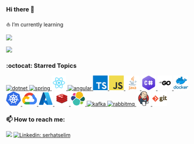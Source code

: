 ### Hi there 👋
⛵️ I’m currently learning
<!--
**SerhatSelim/SerhatSelim** is a ✨ _special_ ✨ repository because its `README.md` (this file) appears on your GitHub profile.

Here are some ideas to get you started:

- 🔭 I’m currently working on ...
- 🌱 I’m currently learning ...
- 👯 I’m looking to collaborate on ...
- 🤔 I’m looking for help with ...
- 💬 Ask me about ...
- 📫 How to reach me: ...
- 😄 Pronouns: ...
- ⚡ Fun fact: ...
- 🎖 Certificates
- 🧰 Tools
- 🥅 Goals
- 🐱 ☁ 🐧 🐳 ☸️ ⛵️
-->

![](https://github-readme-stats.vercel.app/api/top-langs/?username=serhatselim-turib&layout=compact)


![](https://github-readme-stats.vercel.app/api?include_all_commits=true&hide_title=true&username=serhatselim-turib&count_private=true&show_icons=true&theme=graywhite) 


 ### :octocat: Starred Topics
<p align="left">
  <a href="https://github.com/topics/dotnet">
  <img src="https://avatars.githubusercontent.com/u/9141961?s=200&v=4" alt="dotnet" width="40" height="40"/> 
  </a>
  <a href="https://github.com/topics/spring-boot">
  <img src="https://avatars.githubusercontent.com/u/317776?s=200&v=4" alt="spring" width="40" height="40">
  </a>
 <a href="https://github.com/topics/react">
  <img src="https://raw.githubusercontent.com/github/explore/80688e429a7d4ef2fca1e82350fe8e3517d3494d/topics/react/react.png" alt="react" width="40" height="40">
  </a>
 <a href="https://github.com/topics/angular">
  <img src="https://avatars.githubusercontent.com/u/139426?s=200&v=4" alt="angular" width="40" height="40">
  </a>
 <a href="https://github.com/topics/typescript">
  <img src="https://raw.githubusercontent.com/github/explore/80688e429a7d4ef2fca1e82350fe8e3517d3494d/topics/typescript/typescript.png" alt="typescript" width="40" height="40">
  </a>
 <a href="https://github.com/topics/javascript">
  <img src="https://raw.githubusercontent.com/github/explore/80688e429a7d4ef2fca1e82350fe8e3517d3494d/topics/javascript/javascript.png" alt="javascript" width="40" height="40">
  </a>
  <a href="https://github.com/topics/java">
  <img src="https://raw.githubusercontent.com/github/explore/5b3600551e122a3277c2c5368af2ad5725ffa9a1/topics/java/java.png" alt="java" width="40" height="40">
  </a>
   <a href="https://github.com/topics/csharp">
  <img src="https://raw.githubusercontent.com/github/explore/80688e429a7d4ef2fca1e82350fe8e3517d3494d/topics/csharp/csharp.png" alt="csharp" width="40" height="40">
  </a>
   <a href="https://github.com/topics/golang">
  <img src="https://raw.githubusercontent.com/github/explore/80688e429a7d4ef2fca1e82350fe8e3517d3494d/topics/go/go.png" alt="golang" width="40" height="40">
  </a>
 <a href="https://github.com/topics/docker">
  <img src="https://raw.githubusercontent.com/github/explore/80688e429a7d4ef2fca1e82350fe8e3517d3494d/topics/docker/docker.png" alt="docker" width="40" height="40">
  </a>
  <a href="https://github.com/topics/kubernetes">
  <img src="https://raw.githubusercontent.com/github/explore/01ea2a586e5da744792d0ccfce2f68b861f29301/topics/kubernetes/kubernetes.png" alt="kubernetes" width="40" height="40">
  </a>
  <a href="https://github.com/topics/google-cloud">
  <img src="https://raw.githubusercontent.com/github/explore/08e8077e6cd7375c007c6fd6ac8cced5d7738494/topics/google-cloud/google-cloud.png" alt="googlecloud" width="40" height="40">
  </a>
   <a href="https://github.com/topics/azure">
  <img src="https://raw.githubusercontent.com/github/explore/eaef8552d8b082ffafe2bfc8a5023d47da904aac/topics/azure/azure.png" alt="azure" width="40" height="40">
  </a>
   <a href="https://github.com/topics/redis">
  <img src="https://raw.githubusercontent.com/github/explore/80688e429a7d4ef2fca1e82350fe8e3517d3494d/topics/redis/redis.png" alt="redis" width="40" height="40">
  </a>
   <a href="https://github.com/topics/elasticsearch">
  <img src="https://raw.githubusercontent.com/github/explore/d73b58ded658144cd29547485b8537306012eb86/topics/elasticsearch/elasticsearch.png" alt="elasticsearch" width="40" height="40">
  </a>
    <a href="https://github.com/topics/kafka">
  <img src="https://cdn.icon-icons.com/icons2/2699/PNG/512/apache_kafka_vertical_logo_icon_169585.png" alt="kafka" width="40" height="40">
  </a>
   <a href="https://github.com/topics/rabbitmq">
  <img src="https://avatars.githubusercontent.com/u/96669?s=200&v=4" alt="rabbitmq" width="40" height="40">
  </a>  
   <a href="https://github.com/topics/jenkins">
  <img src="https://raw.githubusercontent.com/github/explore/4546263bd5739353083c33dada43f8f31e7d1fd6/topics/jenkins/jenkins.png" alt="jenkins" width="40" height="40">
  </a>
     <a href="https://github.com/topics/git">
  <img src="https://raw.githubusercontent.com/github/explore/80688e429a7d4ef2fca1e82350fe8e3517d3494d/topics/git/git.png" alt="git" width="40" height="40">
  </a>
</p>

### 📫 How to reach me: 

[![](https://img.shields.io/badge/medium-serhatselim.medium-blue)](https://serhatselim.medium.com/)
[![Linkedin: serhatselim](https://img.shields.io/badge/-serhatselim-blue?style=flat-square&logo=Linkedin&logoColor=white&link=https://www.linkedin.com/in/serhat-selim)](https://www.linkedin.com/in/serhat-selim)
